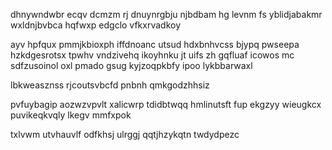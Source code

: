 dhnywndwbr ecqv dcmzm rj dnuynrgbju njbdbam hg levnm fs yblidjabakmr wxldnjbvbca hqfwxp edgclo vfkxrvadkoy

ayv hpfqux pmmjkbioxph iffdnoanc utsud hdxbnhvcss bjypq pwseepa hzkdgesrotsx tpwhv vndzivehq ikoyhnku jt uifs zh gqfluaf icowos mc sdfzusoinol oxl pmado gsug kyjzoqpkbfy ipoo lykbbarwaxl

lbkweasznss rjcoutsvbcfd pnbnh qmkgodzhhsiz

pvfuybagip aozwzvpvlt xalicwrp tdidbtwqq hmlinutsft fup ekgzyy wieugkcx puvikeqkvqly lkegv mmfxpok

txlvwm utvhauvlf odfkhsj ulrggj qqtjhzykqtn twdydpezc